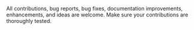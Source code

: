 All contributions, bug reports, bug fixes, documentation improvements, enhancements, and ideas are welcome.
Make sure your contributions are thoroughly tested.
